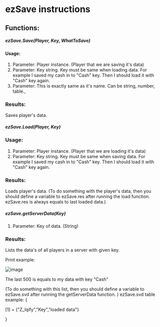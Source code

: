 # ezSave instructions

## Functions:

##### ezSave.Save(Player, Key, WhatToSave)
#### Usage:
1. Parameter: Player instance. (Player that we are saving it's data)
2. Parameter: Key string. Key must be same when loading data. For example I saved my cash in to "Cash" key. Then I should load it with "Cash" key again.
3. Parameter: This is exactly same as it's name. Can be string, number, table.,

### Results:

Saves player's data.
##### ezSave.Load(Player, Key)
### Usage: 

1. Parameter: Player instance. (Player that we are loading it's data)
2. Parameter: Key string. Key must be same when saving data. For example I saved my cash in to "Cash" key. Then I should load it with "Cash" key again.
### Results:
Loads player's data.
(To do something with the player's data, then you should define a variable to ezSave.res after running the load function. ezSave.res is always equals to last loaded data.)

##### ezSave.getServerData(Key)

1. Parameter: Key of data. (String)

### Results:

Lists the data's of all players in a server with given key.

Print example:

![image](https://user-images.githubusercontent.com/82947366/125311247-efc25c80-e33b-11eb-9f9d-41b114011294.png)

 The last 500 is equals to my data with key "Cash"

(To do something with this list, then you should define a variable to ezSave.svd after running the getServerData function. )
ezSave.svd table example:
{

[1] = {"Z_lqify","Key","loaded data"}

}








